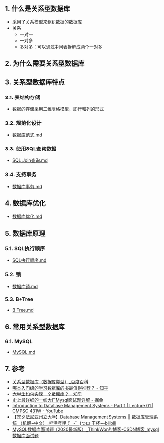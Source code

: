 ## 1. 什么是关系型数据库
- 采用了关系模型来组织数据的数据库
- 关系
    - 一对一
    - 一对多
    - 多对多：可以通过中间表拆解成两个一对多
## 2. 为什么需要关系型数据库

## 3. 关系型数据库特点
### 3.1. 表结构存储
- 数据的存储采用二维表格模型，即行和列的形式
### 3.2. 规范化设计
- [数据库范式.md](数据库范式.md)
### 3.3. 使用SQL查询数据
- [SQL Join查询.md](SQL%20Join查询.md)
### 3.4. 支持事务
- [数据库事务.md](数据库事务.md)


## 4. 数据库优化
- [数据库优化.md](数据库优化.md)

## 5. 数据库原理
### 5.1. SQL执行顺序
- [SQL执行顺序.md](SQL执行顺序.md)

### 5.2. 锁
- [数据库锁.md](数据库锁.md)

### 5.3. B+Tree
- [B Tree.md](../Algorithm/数据结构/B%20Tree.md)
## 6. 常用关系型数据库
### 6.1. MySQL
- [MySQL.md](MySQL/MySQL.md)

## 7. 参考
- [关系型数据库（数据库类型）\_百度百科](https://baike.baidu.com/item/%E5%85%B3%E7%B3%BB%E5%9E%8B%E6%95%B0%E6%8D%AE%E5%BA%93/8999831)
- [哪本入门级的学习数据库的书最值得推荐？ \- 知乎](https://www.zhihu.com/question/20870410)
- [大学生如何实现一个数据库？ \- 知乎](https://www.zhihu.com/question/35382593)
- [史上最详细的一线大厂Mysql面试题详解 \- 掘金](https://juejin.im/post/5cb6c4ef51882532b70e6ff0)
- [Introduction to Database Management Systems \- Part 1 \| Lecture 01 \| CMPSC 431W \- YouTube](https://www.youtube.com/watch?v=zQuFCsTLLSU&list=PLsylUObW5M3CS3lvuZ2uZB6OM8K_qkm2i)
- [【宾夕法尼亚州立大学】Database Management Systems \|\| 数据库管理系统 （机翻~中文）\_哔哩哔哩 \(゜\-゜\)つロ 干杯~\-bilibili](https://www.bilibili.com/video/BV1Ba4y157sH?p=35)
- [MySQL数据库面试题（2020最新版）\_ThinkWon的博客\-CSDN博客\_mysql数据库面试题](https://blog.csdn.net/ThinkWon/article/details/104778621)